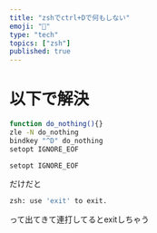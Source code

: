 ```yaml
---
title: "zshでctrl+Dで何もしない"
emoji: "🐤"
type: "tech"
topics: ["zsh"]
published: true
---
```


# 以下で解決
```bash
function do_nothing(){}
zle -N do_nothing
bindkey "^D" do_nothing
setopt IGNORE_EOF
```


```bash
setopt IGNORE_EOF

```
だけだと

```bash
zsh: use 'exit' to exit.
```

って出てきて連打してるとexitしちゃう

